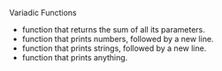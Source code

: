 Variadic Functions 
- function that returns the sum of all its parameters.
- function that prints numbers, followed by a new line.
- function that prints strings, followed by a new line.
- function that prints anything.

